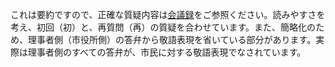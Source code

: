 <div class="note">

これは要約ですので、正確な質疑内容は[会議録](#read-kaigiroku)をご参照ください。読みやすさを考え、初回（初）と、再質問（再）の質疑を合わせています。また、簡略化のため、理事者側（市役所側）の答弁から敬語表現を省いている部分があります。実際は理事者側のすべての答弁が、市民に対する敬語表現でなされています。

</div>